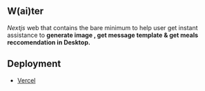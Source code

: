 

## W(ai)ter

<i>Nextjs</i> web that contains the bare minimum to help user get instant assistance to <b>generate image , get message template & get meals reccomendation in Desktop. </b>


## Deployment

- [Vercel](https://waiter-stefanuswilfrid.vercel.app/) 

